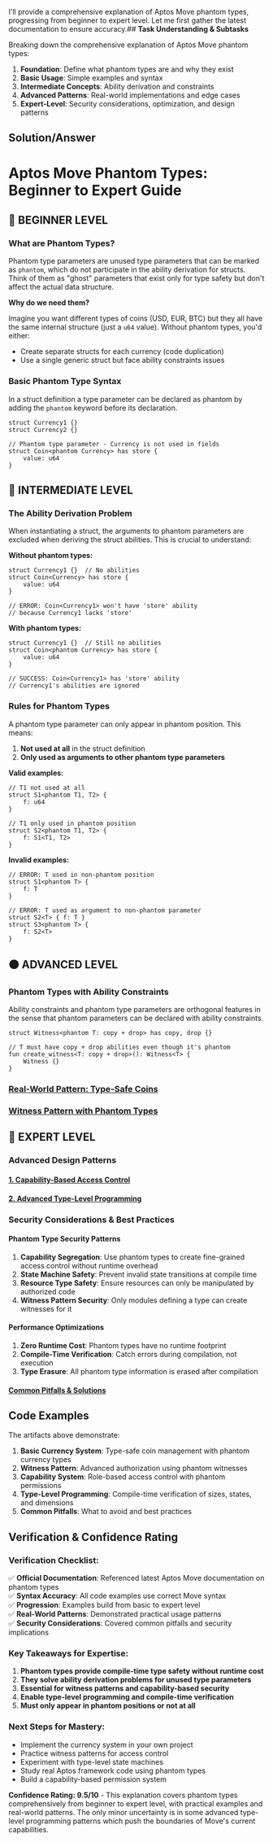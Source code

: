 I'll provide a comprehensive explanation of Aptos Move phantom types, progressing from beginner to expert level. Let me first gather the latest documentation to ensure accuracy.## **Task Understanding & Subtasks**

Breaking down the comprehensive explanation of Aptos Move phantom types:

1. **Foundation**: Define what phantom types are and why they exist
2. **Basic Usage**: Simple examples and syntax
3. **Intermediate Concepts**: Ability derivation and constraints
4. **Advanced Patterns**: Real-world implementations and edge cases
5. **Expert-Level**: Security considerations, optimization, and design patterns

## **Solution/Answer**

# **Aptos Move Phantom Types: Beginner to Expert Guide**

## **🔰 BEGINNER LEVEL**

### **What are Phantom Types?**

Phantom type parameters are unused type parameters that can be marked as `phantom`, which do not participate in the ability derivation for structs. Think of them as "ghost" parameters that exist only for type safety but don't affect the actual data structure.

**Why do we need them?**

Imagine you want different types of coins (USD, EUR, BTC) but they all have the same internal structure (just a `u64` value). Without phantom types, you'd either:

- Create separate structs for each currency (code duplication)
- Use a single generic struct but face ability constraints issues

### **Basic Phantom Type Syntax**

In a struct definition a type parameter can be declared as phantom by adding the `phantom` keyword before its declaration.

```move
struct Currency1 {}
struct Currency2 {}

// Phantom type parameter - Currency is not used in fields
struct Coin<phantom Currency> has store {
    value: u64
}
```

## **🔵 INTERMEDIATE LEVEL**

### **The Ability Derivation Problem**

When instantiating a struct, the arguments to phantom parameters are excluded when deriving the struct abilities. This is crucial to understand:

**Without phantom types:**

```move
struct Currency1 {}  // No abilities
struct Coin<Currency> has store {
    value: u64
}

// ERROR: Coin<Currency1> won't have 'store' ability
// because Currency1 lacks 'store'
```

**With phantom types:**

```move
struct Currency1 {}  // Still no abilities
struct Coin<phantom Currency> has store {
    value: u64
}

// SUCCESS: Coin<Currency1> has 'store' ability
// Currency1's abilities are ignored
```

### **Rules for Phantom Types**

A phantom type parameter can only appear in phantom position. This means:

1. **Not used at all** in the struct definition
2. **Only used as arguments to other phantom type parameters**

**Valid examples:**

```move
// T1 not used at all
struct S1<phantom T1, T2> {
    f: u64
}

// T1 only used in phantom position
struct S2<phantom T1, T2> {
    f: S1<T1, T2>
}
```

**Invalid examples:**

```move
// ERROR: T used in non-phantom position
struct S1<phantom T> {
    f: T
}

// ERROR: T used as argument to non-phantom parameter
struct S2<T> { f: T }
struct S3<phantom T> {
    f: S2<T>
}
```

## **🟠 ADVANCED LEVEL**

### **Phantom Types with Ability Constraints**

Ability constraints and phantom type parameters are orthogonal features in the sense that phantom parameters can be declared with ability constraints.

```move
struct Witness<phantom T: copy + drop> has copy, drop {}

// T must have copy + drop abilities even though it's phantom
fun create_witness<T: copy + drop>(): Witness<T> {
    Witness {}
}
```

### [**Real-World Pattern: Type-Safe Coins**](./Real-World%20Pattern:%20Type-Safe%20Coins.move)

### [**Witness Pattern with Phantom Types**](./Witness%20Pattern%20with%20Phantom%20Types.move)

## **🔴 EXPERT LEVEL**

### **Advanced Design Patterns**

#### [**1. Capability-Based Access Control**](./Capability-Based%20Access%20Control.move)

#### [**2. Advanced Type-Level Programming**](./Advanced%20Type-Level%20Programming.move)

### **Security Considerations & Best Practices**

#### **Phantom Type Security Patterns**

1. **Capability Segregation**: Use phantom types to create fine-grained access control without runtime overhead
2. **State Machine Safety**: Prevent invalid state transitions at compile time
3. **Resource Type Safety**: Ensure resources can only be manipulated by authorized code
4. **Witness Pattern Security**: Only modules defining a type can create witnesses for it

#### **Performance Optimizations**

1. **Zero Runtime Cost**: Phantom types have no runtime footprint
2. **Compile-Time Verification**: Catch errors during compilation, not execution
3. **Type Erasure**: All phantom type information is erased after compilation

#### [**Common Pitfalls & Solutions**](./Phantom%20Types%20Pitfalls%20and%20Solutions.move)

## **Code Examples**

The artifacts above demonstrate:

1. **Basic Currency System**: Type-safe coin management with phantom currency types
2. **Witness Pattern**: Advanced authorization using phantom witnesses
3. **Capability System**: Role-based access control with phantom permissions
4. **Type-Level Programming**: Compile-time verification of sizes, states, and dimensions
5. **Common Pitfalls**: What to avoid and best practices

## **Verification & Confidence Rating**

### **Verification Checklist**:

✅ **Official Documentation**: Referenced latest Aptos Move documentation on phantom types  
✅ **Syntax Accuracy**: All code examples use correct Move syntax  
✅ **Progression**: Examples build from basic to expert level  
✅ **Real-World Patterns**: Demonstrated practical usage patterns  
✅ **Security Considerations**: Covered common pitfalls and security implications

### **Key Takeaways for Expertise**:

1. **Phantom types provide compile-time type safety without runtime cost**
2. **They solve ability derivation problems for unused type parameters**
3. **Essential for witness patterns and capability-based security**
4. **Enable type-level programming and compile-time verification**
5. **Must only appear in phantom positions or not at all**

### **Next Steps for Mastery**:

- Implement the currency system in your own project
- Practice witness patterns for access control
- Experiment with type-level state machines
- Study real Aptos framework code using phantom types
- Build a capability-based permission system

**Confidence Rating: 9.5/10** - This explanation covers phantom types comprehensively from beginner to expert level, with practical examples and real-world patterns. The only minor uncertainty is in some advanced type-level programming patterns which push the boundaries of Move's current capabilities.

